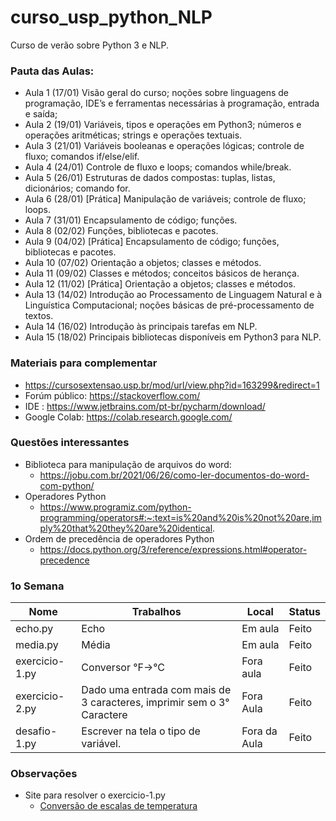 # curso_usp_python_NLP

Curso de verão sobre Python 3 e NLP.

### Pauta das Aulas:

- Aula 1 (17/01) Visão geral do curso; noções sobre linguagens de programação, IDE’s e ferramentas necessárias à programação, entrada e saída;
- Aula 2 (19/01) Variáveis, tipos e operações em Python3; números e operações aritméticas; strings e operações textuais.
- Aula 3 (21/01) Variáveis booleanas e operações lógicas; controle de fluxo; comandos if/else/elif.
- Aula 4 (24/01) Controle de fluxo e loops; comandos while/break.
- Aula 5 (26/01) Estruturas de dados compostas: tuplas, listas, dicionários; comando for.
- Aula 6 (28/01) [Prática] Manipulação de variáveis; controle de fluxo; loops.
- Aula 7 (31/01) Encapsulamento de código; funções.
- Aula 8 (02/02) Funções, bibliotecas e pacotes.
- Aula 9 (04/02) [Prática] Encapsulamento de código; funções, bibliotecas e pacotes.
- Aula 10 (07/02) Orientação a objetos; classes e métodos.
- Aula 11 (09/02) Classes e métodos; conceitos básicos de herança.
- Aula 12 (11/02) [Prática] Orientação a objetos; classes e métodos.
- Aula 13 (14/02) Introdução ao Processamento de Linguagem Natural e à Linguística Computacional; noções básicas de pré-processamento de textos.
- Aula 14 (16/02) Introdução às principais tarefas em NLP.
- Aula 15 (18/02) Principais bibliotecas disponíveis em Python3 para NLP.


### Materiais para complementar
- https://cursosextensao.usp.br/mod/url/view.php?id=163299&redirect=1
- Forúm público: https://stackoverflow.com/
- IDE : https://www.jetbrains.com/pt-br/pycharm/download/
- Google Colab: https://colab.research.google.com/


### Questões interessantes

- Biblioteca para manipulação de arquivos do word:
  - https://jobu.com.br/2021/06/26/como-ler-documentos-do-word-com-python/
- Operadores Python
  - https://www.programiz.com/python-programming/operators#:~:text=is%20and%20is%20not%20are,imply%20that%20they%20are%20identical.
- Ordem de precedência de operadores Python
  - https://docs.python.org/3/reference/expressions.html#operator-precedence

### 1o Semana
| Nome           | Trabalhos | Local        | Status |
|----------------|-----------|--------------|--------|
| echo.py        | Echo      | Em aula      | Feito  |
| media.py       | Média     | Em aula      | Feito  |
| exercicio-1.py | Conversor °F->°C                                                       | Fora aula    | Feito  |
 | exercicio-2.py | Dado uma entrada com mais de 3 caracteres, imprimir sem o 3° Caractere | Fora Aula    | Feito  |
 | desafio-1.py   | Escrever na tela o tipo de variável.| Fora da Aula | Feito  | 

### Observações
- Site para resolver o exercicio-1.py
  - [Conversão de escalas de temperatura](https://pt.wikipedia.org/wiki/Grau_Fahrenheit) 
  

